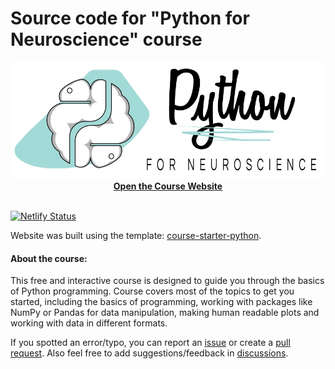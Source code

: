 # Source code for "Python for Neuroscience" course

<center><img src="static/social.jpg" width="500"></img></center>

<center><a href="www.pyforneuro.com/"><b>Open the Course Website</b></a></center>

<br>

[![Netlify Status](https://api.netlify.com/api/v1/badges/1090c1da-0875-4da2-b300-d61460a2f3b9/deploy-status)](https://app.netlify.com/sites/pyforneuro/deploys)

Website was built using the template: [course-starter-python](https://github.com/ines/course-starter-python).

#### About the course:

This free and interactive course is designed to guide you through the basics of Python programming. Course covers most of the topics to get you started, including the basics of programming, working with packages like NumPy or Pandas for data manipulation, making human readable plots and working with data in different formats.

If you spotted an error/typo, you can report an [issue](https://github.com/ruslan-kl/py-for-neuro/issues) or create a [pull request](https://github.com/ruslan-kl/py-for-neuro/pulls). Also feel free to add suggestions/feedback in [discussions](https://github.com/ruslan-kl/py-for-neuro/discussions).
